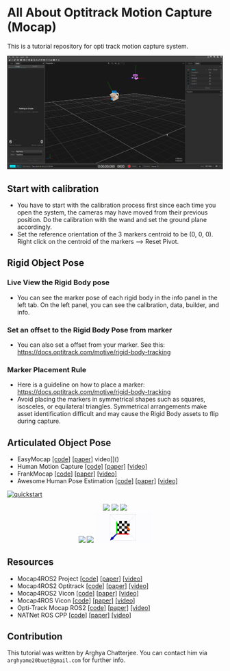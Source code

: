 # All About Optitrack Motion Capture (Mocap)
This is a tutorial repository for opti track motion capture system.

[![](media/mocap.png)](https://youtu.be/VcUyDthACsI) 

## Start with calibration
- You have to start with the calibration process first since each time you open the system, the cameras may have moved from their previous position. Do the calibration with the wand and set the ground plane accordingly.
- Set the reference orientation of the 3 markers centroid to be (0, 0, 0). Right click on the centroid of the markers --> Reset Pivot.

## Rigid Object Pose
### Live View the Rigid Body pose
- You can see the marker pose of each rigid body in the info panel in the left tab. On the left panel, you can see the calibration, data, builder, and info.

### Set an offset to the Rigid Body Pose from marker
- You can also set a offset from your marker. See this: https://docs.optitrack.com/motive/rigid-body-tracking

### Marker Placement Rule
- Here is a guideline on how to place a marker: https://docs.optitrack.com/motive/rigid-body-tracking
- Avoid placing the markers in symmetrical shapes such as squares, isosceles, or equilateral triangles. Symmetrical arrangements make asset identification difficult and may cause the Rigid Body assets to flip during capture.

## Articulated Object Pose
- EasyMocap [[code]](https://github.com/zju3dv/EasyMocap) [[paper]]() video]]()
- Human Motion Capture [[code]](https://github.com/visonpon/human-motion-capture) [[paper]]() [[video]]()
- FrankMocap [[code]](https://github.com/facebookresearch/frankmocap) [[paper]]() [[video]]() 
- Awesome Human Pose Estimation [[code]](https://github.com/wangzheallen/awesome-human-pose-estimation) [[paper]]() [[video]]() 

[![quickstart](https://img.shields.io/badge/quickstart-green)](./doc/realtime_visualization.md)
<div align="center">
    <img src="media/skel-body25.gif" width="26%">
    <img src="media/skel-total.gif" width="26%">
    <img src="media/skel-multi.gif" width="26%">
</div>

<div align="center">
    <img src="media/mesh-smpl.gif" width="26%">
    <img src="media/mesh-smplx.gif" width="26%">
    <img src="media/mesh-manol.gif" width="26%">
</div>

## Resources
- Mocap4ROS2 Project [[code]](https://github.com/MOCAP4ROS2-Project) [[paper]]() [[video]]() 
- Mocap4ROS2 Optitrack [[code]](https://github.com/MOCAP4ROS2-Project/mocap4ros2_optitrack) [[paper]]() [[video]]()
- Mocap4ROS2 Vicon [[code]](https://github.com/MOCAP4ROS2-Project/mocap4ros2_vicon) [[paper]]() [[video]]() 
- Mocap4ROS Vicon [[code]](https://github.com/IntelligentRoboticsLabs/mocap4ros_vicon) [[paper]]() [[video]]()
- Opti-Track Mocap ROS2 [[code]](https://github.com/tud-phi/ros2-mocap_optitrack) [[paper]]() [[video]]()
- NATNet ROS CPP [[code]](https://github.com/ArghyaChatterjee/natnet_ros_cpp) [[paper]]() [[video]]() 

## Contribution
This tutorial was written by Arghya Chatterjee. You can contact him via `arghyame20buet@gmail.com` for further info.
